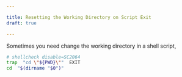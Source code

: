 ```yaml
---

title: Resetting the Working Directory on Script Exit
draft: true

---
```


Sometimes you need change the working directory in a shell script, 

```bash
# shellcheck disable=SC2064
trap  "cd \"${PWD}\""  EXIT
cd  "$(dirname "$0")"
```

<!--stackedit_data:
eyJoaXN0b3J5IjpbMjA2NjQ5MjA3N119
-->